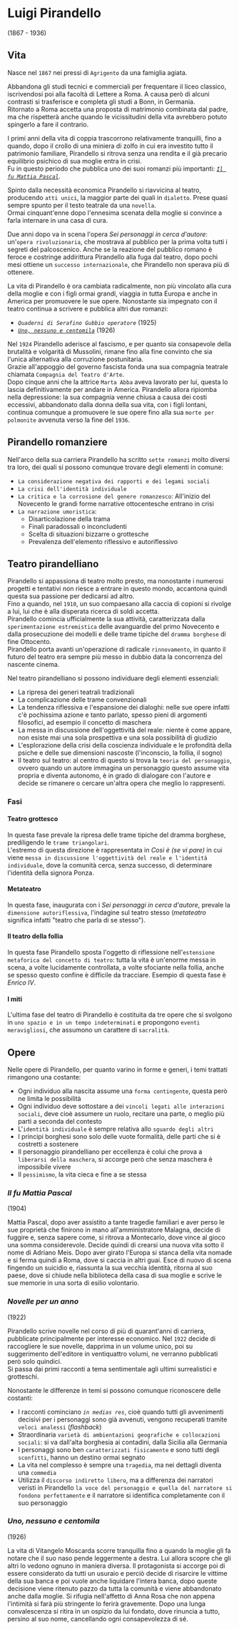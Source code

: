 # Luigi Pirandello
(1867 - 1936)

## Vita

Nasce nel `1867` nei pressi di `Agrigento` da una famiglia agiata.

Abbandona gli studi tecnici e commerciali per frequentare il liceo classico, iscrivendosi poi alla facoltà di Lettere a Roma. A causa però di alcuni contrasti si trasferisce e completa gli studi a Bonn, in Germania.\
Ritornato a Roma accetta una proposta di matrimonio combinata dal padre, ma che rispetterà anche quando le vicissitudini della vita avrebbero potuto spingerlo a fare il contrario.

I primi anni della vita di coppia trascorrono relativamente tranquilli, fino a quando, dopo il crollo di una miniera di zolfo in cui era investito tutto il patrimonio familiare, Pirandello si ritrova senza una rendita e il già precario equilibrio psichico di sua moglie entra in crisi.\
Fu in questo periodo che pubblica uno dei suoi romanzi più importanti: *[`Il fu Mattia Pascal`][il-fu-mattia-pascal]*.

Spinto dalla necessità economica Pirandello si riavvicina al teatro, producendo `atti unici`, la maggior parte dei quali in `dialetto`. Prese quasi sempre spunto per il testo teatrale da una `novella`.\
Ormai cinquant'enne dopo l'ennesima scenata della moglie si convince a farla internare in una casa di cura.

Due anni dopo va in scena l'opera *Sei personaggi in cerca d'autore*: un'`opera rivoluzionaria`, che mostrava al pubblico per la prima volta tutti i segreti del palcoscenico. Anche se la reazione del pubblico romano è feroce e costringe addirittura Pirandello alla fuga dal teatro, dopo pochi mesi ottiene un `successo internazionale`, che Pirandello non sperava più di ottenere.

La vita di Pirandello è ora cambiata radicalmente, non più vincolato alla cura della moglie e con i figli ormai grandi, viaggia in tutta Europa e anche in America per promuovere le sue opere. Nonostante sia impegnato con il teatro continua a scrivere e pubblica altri due romanzi:
- *`Quaderni di Serafino Gubbio operatore`* (1925)
- *[`Uno, nessuno e centomila`][uno-nessuno-e-centomila]* (1926)

Nel `1924` Pirandello aderisce al fascismo, e per quanto sia consapevole della brutalità e volgarità di Mussolini, rimane fino alla fine convinto che sia l'unica alternativa alla corruzione postunitaria.\
Grazie all'appoggio del governo fascista fonda una sua compagnia teatrale chiamata `Compagnia del Teatro d'Arte`.\
Dopo cinque anni che la attrice `Marta Abba` aveva lavorato per lui, questa lo lascia definitivamente per andare in America. Pirandello allora ripiomba nella depressione: la sua compagnia venne chiusa a causa dei costi eccessivi, abbandonato dalla donna della sua vita, con i figli lontani, continua comunque a promuovere le sue opere fino alla sua `morte per polmonite` avvenuta verso la fine del `1936`.

## Pirandello romanziere

Nell'arco della sua carriera Pirandello ha scritto `sette romanzi` molto diversi tra loro, dei quali si possono comunque trovare degli elementi in comune:
- `La considerazione negativa dei rapporti e dei legami sociali`
- `La crisi dell'identità individuale`
- `La critica e la corrosione del genere romanzesco`: All'inizio del Novecento le grandi forme narrative ottocentesche entrano in crisi
- `La narrazione umoristica`:
  - Disarticolazione della trama
  - Finali paradossali o inconcludenti
  - Scelta di situazioni bizzarre o grottesche
  - Prevalenza dell'elemento riflessivo e autoriflessivo

## Teatro pirandelliano

Pirandello si appassiona di teatro molto presto, ma nonostante i numerosi progetti e tentativi non riesce a entrare in questo mondo, accantona quindi questa sua passione per dedicarsi ad altro.\
Fino a quando, nel `1910`, un suo compaesano alla caccia di copioni si rivolge a lui, lui che è alla disperata ricerca di soldi accetta.\
Pirandello comincia ufficialmente la sua attività, caratterizzata dalla `sperimentazione estremistica` delle avanguardie del primo Novecento e dalla prosecuzione dei modelli e delle trame tipiche del `dramma borghese` di fine Ottocento.\
Pirandello porta avanti un'operazione di radicale `rinnovamento`, in quanto il futuro del teatro era sempre più messo in dubbio data la concorrenza del nascente cinema.

Nel teatro pirandelliano si possono individuare degli elementi essenziali:
- La ripresa dei generi teatrali tradizionali
- La complicazione delle trame convenzionali
- La tendenza riflessiva e l'espansione dei dialoghi: nelle sue opere infatti c'è pochissima azione e tanto parlato, spesso pieni di argomenti filosofici, ad esempio il concetto di maschera
- La messa in discussione dell'oggettività del reale: niente è come appare, non esiste mai una sola prospettiva e una sola possibilità di giudizio
- L'esplorazione della crisi della coscienza individuale e le profondità della psiche e delle sue dimensioni nascoste (l'inconscio, la follia, il sogno)
- Il teatro sul teatro: al centro di questo si trova la `teoria del personaggio`, ovvero quando un autore immagina un personaggio questo assume vita propria e diventa autonomo, è in grado di dialogare con l'autore e decide se rimanere o cercare un'altra opera che meglio lo rappresenti.

### Fasi

#### Teatro grottesco

In questa fase prevale la ripresa delle trame tipiche del dramma borghese, prediligendo le `trame triangolari`.\
L'estremo di questa direzione è rappresentata in *Così è (se vi pare)* in cui viene `messa in discussione l'oggettività del reale e l'identità individuale`, dove la comunità cerca, senza successo, di determinare l'identità della signora Ponza.

#### Metateatro

In questa fase, inaugurata con i *Sei personaggi in cerca d'autore*, prevale la `dimensione autoriflessiva`, l'indagine sul teatro stesso (*metateatro* significa infatti "teatro che parla di se stesso").

#### Il teatro della follia

In questa fase Pirandello sposta l'oggetto di riflessione nell'`estensione metaforica del concetto di teatro`: tutta la vita è un'enorme messa in scena, a volte lucidamente controllata, a volte sfociante nella follia, anche se spesso questo confine è difficile da tracciare. Esempio di questa fase è *Enrico IV*.

#### I miti

L'ultima fase del teatro di Pirandello è costituita da tre opere che si svolgono in `uno spazio e in un tempo indeterminati` e propongono `eventi meravigliosi`, che assumono un carattere di `sacralità`.

## Opere

Nelle opere di Pirandello, per quanto varino in forme e generi, i temi trattati rimangono una costante:
- Ogni individuo alla nascita assume una `forma contingente`, questa però ne limita le possibilità
- Ogni individuo deve sottostare a dei `vincoli legati alle interazioni sociali`, deve cioè assumere un ruolo, recitare una parte, o meglio più parti a seconda del contesto
- L'`identità individuale` è sempre relativa allo `sguardo degli altri`
- I principi borghesi sono solo delle vuote formalità, delle parti che si è costretti a sostenere
- Il personaggio pirandelliano per eccellenza è colui che prova a `liberarsi della maschera`, si accorge però che senza maschera è impossibile vivere
- Il `pessimismo`, la vita cieca e fine a se stessa

### *Il fu Mattia Pascal*
(1904)

Mattia Pascal, dopo aver assistito a tante tragedie familiari e aver perso le sue proprietà che finirono in mano all'amministratore Malagna, decide di fuggire e, senza sapere come, si ritrova a Montecarlo, dove vince al gioco una somma considerevole. Decide quindi di crearsi una nuova vita sotto il nome di Adriano Meis. Dopo aver girato l'Europa si stanca della vita nomade e si ferma quindi a Roma, dove si caccia in altri guai. Esce di nuovo di scena fingendo un suicidio e, riassunta la sua vecchia identità, ritorna al suo paese, dove si chiude nella biblioteca della casa di sua moglie e scrive le sue memorie in una sorta di esilio volontario.

### *Novelle per un anno*
(1922)

Pirandello scrive novelle nel corso di più di quarant'anni di carriera, pubblicate principalmente per interesse economico. Nel `1922` decide di raccogliere le sue novelle, dapprima in un volume unico, poi su suggerimento dell'editore in ventiquattro volumi, ne verranno pubblicati però solo quindici.\
Si passa dai primi racconti a tema sentimentale agli ultimi surrealistici e grotteschi.

Nonostante le differenze in temi si possono comunque riconoscere delle costanti:
- I racconti cominciano *`in medias res`*, cioè quando tutti gli avvenimenti decisivi per i personaggi sono già avvenuti, vengono recuperati tramite `veloci analessi` (*flashback*)
- Straordinaria `varietà di ambientazioni geografiche e collocazioni sociali`: si va dall'alta borghesia ai contadini, dalla Sicilia alla Germania
- I personaggi sono ben `caratterizzati fisicamente` e sono tutti degli `sconfitti`, hanno un destino ormai segnato
- La vita nel complesso è sempre una `tragedia`, ma nei dettagli diventa una `commedia`
- Utilizza il `discorso indiretto libero`, ma a differenza dei narratori veristi in Pirandello `la voce del personaggio e quella del narratore si fondono perfettamente` e il narratore si identifica completamente con il suo personaggio

### *Uno, nessuno e centomila*
(1926)

La vita di Vitangelo Moscarda scorre tranquilla fino a quando la moglie gli fa notare che il suo naso pende leggermente a destra. Lui allora scopre che gli altri lo vedono ognuno in maniera diversa. Il protagonista si accorge poi di essere considerato da tutti un usuraio e perciò decide di risarcire le vittime della sua banca e poi vuole anche liquidare l'intera banca, dopo queste decisione viene ritenuto pazzo da tutta la comunità e viene abbandonato anche dalla moglie. Si rifugia nell'affetto di Anna Rosa che non appena l'intimità si farà più stringente lo ferirà gravemente. Dopo una lunga convalescenza si ritira in un ospizio da lui fondato, dove rinuncia a tutto, persino al suo nome, cancellando ogni consapevolezza di sé.

[il-fu-mattia-pascal]: #il-fu-mattia-pascal
[uno-nessuno-e-centomila]: #uno-nessuno-e-centomila
